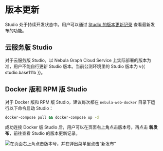 # 版本更新

Studio 处于持续开发状态中。用户可以通过 [Studio 的版本更新记录](https://github.com/vesoft-inc/nebula-web-docker/blob/master/docs/CHANGELOG-zh.md "点击前往 GitHub") 查看最新发布的功能。

## 云服务版 Studio

对于云服务版 Studio，以 Nebula Graph Cloud Service 上实际部署的版本为准，用户不能自行更新 Studio 版本。当前公测环境里的 Studio 版本为 v{{ studio.base111b }}。

## Docker 版和 RPM 版 Studio

对于 Docker 版和 RPM 版 Studio，建议每次都在 `nebula-web-docker` 目录下运行以下命令启动 Studio：

  ```bash
  docker-compose pull && docker-compose up -d
  ```

成功连接 Docker 版 Studio 后，用户可以在页面右上角点击版本号，再点击 **新发布**，前往查看 Studio 的版本更新记录。

![在页面右上角点击版本号，并在弹出菜单里点击“新发布”](../figs/st-ug-014-1.png "查看 Studio 版本更新记录")
